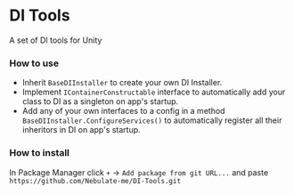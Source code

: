 # DI Tools
A set of DI tools for Unity

### How to use

- Inherit `BaseDIInstaller` to create your own DI Installer.
- Implement `IContainerConstructable` interface to automatically add your class to DI as a singleton on app's startup.
- Add any of your own interfaces to a config in a method `BaseDIInstaller.ConfigureServices()` to automatically register all their inheritors in DI on app's startup.

### How to install

In Package Manager click `+` -> `Add package from git URL...` and paste `https://github.com/Nebulate-me/DI-Tools.git`
